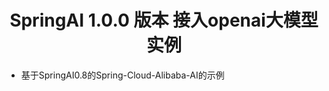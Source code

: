

<h1 align="center">SpringAI 1.0.0 版本 接入openai大模型实例</h1>

*  基于SpringAI0.8的Spring-Cloud-Alibaba-AI的示例

